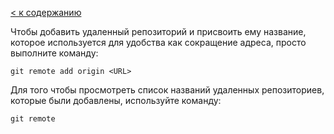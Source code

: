 [< к содержанию](../../../)

Чтобы добавить удаленный репозиторий и присвоить ему название, которое используется для удобства как сокращение адреса, просто выполните команду:

```
git remote add origin <URL>
```

Для того чтобы просмотреть список названий удаленных репозиториев, которые были добавлены, используйте команду:

```
git remote
```